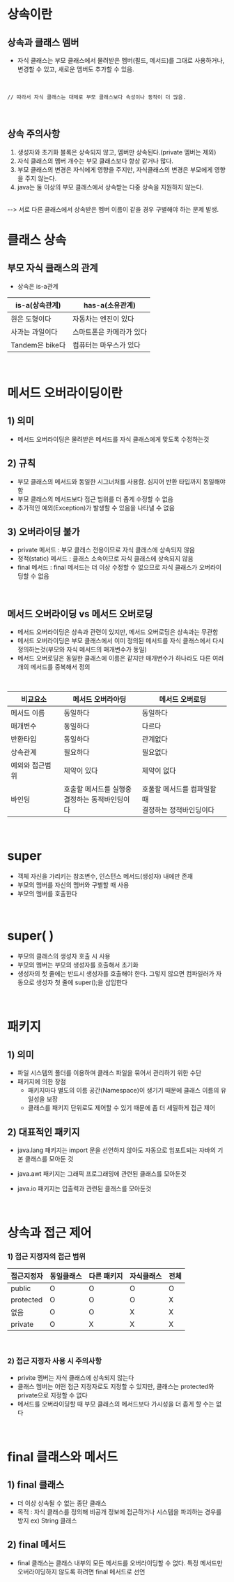 # 상속이란
## 상속과 클래스 멤버
+ 자식 클래스는 부모 클래스에서 물려받은 멤버(필드, 메서드)를 그대로 사용하거나, 변경할 수 있고, 새로운 멤버도 추가할 수 있음.
<br>

    // 따라서 자식 클래스는 대체로 부모 클래스보다 속성이나 동작이 더 많음.
    

<br>

## 상속 주의사항
1. 생성자와 초기화 블록은 상속되지 않고, 멤버만 상속된다.(private 멤버는 제외)
2. 자식 클래스의 멤버 개수는 부모 클래스보다 항상 같거나 많다.
3. 부모 클래스의 변경은 자식에게 영향을 주지만, 자식클래스의 변경은 부모에게 영향을 주지 않는다.
4. java는 둘 이상의 부모 클래스에서 상속받는 다중 상속을 지원하지 않는다.
<br>
--> 서로 다른 클래스에서 상속받은 멤버 이름이 같을 경우 구별해야 하는 문제 발생.

<br>

# 클래스 상속
## 부모 자식 클래스의 관계
+ 상속은 is-a관계

|is-a(상속관계)|has-a(소유관계)
|---- | ---- |
| 원은 도형이다   | 자동차는 엔진이 있다     |  
| 사과는 과일이다 | 스마트폰은 카메라가 있다  |
| Tandem은 bike다 | 컴퓨터는 마우스가 있다   |

<br>

# 메서드 오버라이딩이란
## 1) 의미
+ 메서드 오버라이딩은 물려받은 메서드를 자식 클래스에게 맞도록 수정하는것 
## 2) 규칙
+ 부모 클래스의 메서드와 동일한 시그너처를 사용함. 심지어 반환 타입까지 동일해야함
+ 부모 클래스의 메서드보다 접근 범위를 더 좁게 수정할 수 없음
+ 추가적인 예외(Exception)가 발생할 수 있음을 나타낼 수 없음
## 3) 오버라이딩 불가
+ private 메서드 : 부모 클래스 전용이므로 자식 클래스에 상속되지 않음
+ 정적(static) 메서드 : 클래스 소속이므로 자식 클래스에 상속되지 않음
+ final 메서드 : final 메서드는 더 이상 수정할 수 없으므로 자식 클래스가 오버라이딩할 수 없음

<br>

## 메서드 오버라이딩 vs 메서드 오버로딩
- 메서드 오버라이딩은 상속과 관련이 있지만, 메서드 오버로딩은 상속과는 무관함
- 메서드 오버라이딩은 부모 클래스에서 이미 정의된 메서드를 자식 클래스에서 다시 정의하는것(부모와 자식 메서드의 매개변수가 동일)
- 메서드 오버로딩은 동일한 클래스에 이름은 같지만 매개변수가 하나라도 다른 여러 개의 메서드를 중복해서 정의

<br>

|비교요소|메서드 오버라아딩|메서드 오버로딩|
|---|---|---|
|메서드 이름|동일하다|동일하다|
|매개변수|동일하다|다르다|
|반환타입|동일하다|관계없다|
|상속관계|필요하다|필요없다|
|예외와 접근범위|제약이 있다|제약이 없다|
|바인딩|호출할 메서드를 실행중<br> 결정하는 동적바인딩이다| 호풀할 메서드를 컴파일할 때<br> 결정하는 정적바인딩이다

<br>

# super
- 객체 자신을 가리키는 참조변수, 인스턴스 메서드(생성자) 내에만 존재
- 부모의 멤버를 자신의 멤버와 구별할 때 사용
- 부모의 멤버를 호출한다
<br>

# super( )
- 부모의 클래스의 생성자 호출 시 사용
- 부모의 멤버는 부모의 생성자를 호출해서 초기화
- 생성자의 첫 줄에는 반드시 생성자를 호출해야 한다. 그렇지 않으면 컴파일러가 자동으로 생성자 첫 줄에 super();을 삽입한다


<br>

# 패키지
## 1) 의미
+ 파일 시스템의 폴더를 이용하며 클래스 파일을 묶어서 관리하기 위한 수단
+ 패키지에 의한 장점
    - 패키지마다 별도의 이름 공간(Namespace)이 생기기 때문에 클래스 이름의 유일성을 보장
    - 클래스를 패키지 단위로도 제어할 수 있기 때문에 좀 더 세밀하게 접근 제어

## 2) 대표적인 패키지
+ java.lang 패키지는 import 문을 선언하지 않아도 자동으로 임포트되는 자바의 기본 클래스를 모아둔 것
+ java.awt 패키지는 그래픽 프로그래밍에 관련된 클래스를 모아둔것
+ java.io 패키지는 입출력과 관련된 클래스를 모아둔것

    <br>

# 상속과 접근 제어
### 1) 접근 지정자의 접근 범위
|접근지정자|동일클래스|다른 패키지|자식클래스|전체
|---|---|---|---|---|
|public|O|O|O|O
|protected|O|O|O|X
|없음|O|O|X|X
|private|O|X|X|X

<br>

### 2) 접근 지정자 사용 시 주의사항
+ privite 멤버는 자식 클래스에 상속되지 않는다
+ 클래스 멤버는 어떤 접근 지정자로도 지정할 수 있지만, 클래스는 protected와 private으로 지정할 수 없다
+ 메서드를 오버라이딩할 때 부모 클래스의 메서드보다 가시성을 더 좁게 할 수는 없다

<br>

# final 클래스와 메서드
## 1) final 클래스
+ 더 이상 상속될 수 없는 종단 클래스
+ 목적 : 자식 클래스를 정의해 비공개 정보에 접근하거나 시스템을 파괴하는 경우를 방지 ex) String 클래스

## 2) final 메서드
+ final 클래스는 클래스 내부의 모든 메서드를 오버라이딩할 수 없다. 특정 메서드만 오버라이딩하지 않도록 하려면 final 메서드로 선언
